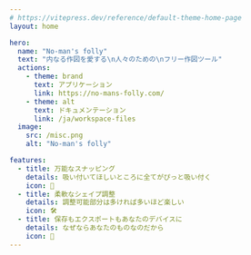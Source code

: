 ```yaml
---
# https://vitepress.dev/reference/default-theme-home-page
layout: home

hero:
  name: "No-man's folly"
  text: "内なる作図を愛する\n人々のための\nフリー作図ツール"
  actions:
    - theme: brand
      text: アプリケーション
      link: https://no-mans-folly.com/
    - theme: alt
      text: ドキュメンテーション
      link: /ja/workspace-files
  image:
    src: /misc.png
    alt: "No-man's folly"

features:
  - title: 万能なスナッピング
    details: 吸い付いてほしいところに全てがぴっと吸い付く
    icon: 🥅
  - title: 柔軟なシェイプ調整
    details: 調整可能部分は多ければ多いほど楽しい
    icon: 🛠️
  - title: 保存もエクスポートもあなたのデバイスに
    details: なぜならあなたのものなのだから
    icon: 📁
---
```



